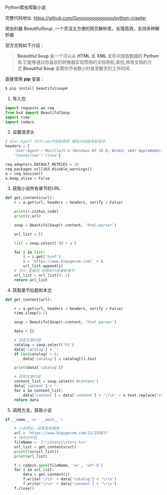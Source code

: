Python爬虫爬取小说

完整代码地址: https://github.com/Goooooooooooooo/python-crawler

爬虫利器 BeautifulSoup ,一个灵活又方便的网页解析库，处理高效，支持多种解析器

官方文档如下介绍：

> **Beautiful Soup** 是一个可以从 **HTML** 或 **XML** 文件中提取数据的 **Python** 库.它能够通过你喜欢的转换器实现惯用的文档导航,查找,修改文档的方式.**Beautiful Soup** 会帮你节省数小时甚至数天的工作时间.

直接使用 **pip** 安装：

```ruby
$ pip install beautifulsoup4
```

1. 导入包

```python
import requests as req
from bs4 import BeautifulSoup
import time
import codecs
```

2. 设置请求头

```python
# User-Agent 在Chrome中就能取到 模拟浏览器发起请求
headers = {
    'User-Agent':'Mozilla/5.0 (Windows NT 10.0; Win64; x64) AppleWebKit/537.36 (KHTML, like Gecko) Chrome/68.0.3440.84 Safari/537.36',
    'Connection':'close'}

req.adapters.DEFAULT_RETRIES = 10
req.packages.urllib3.disable_warnings()
a = req.Session()
a.keep_alive = False
```

3. 获取小说所有章节的URL

```python
def get_contents(url):
    r = a.get(url, headers = headers, verify = False)

    print(r.status_code)
    print(r.url)

    soup = BeautifulSoup(r.content, 'html.parser')

    url_list = []

    list = soup.select('dd > a')

    for i in list:
        i = i.get('href')
        i = 'https://www.biqugecom.com/' + i
        url_list.append(i)
    # 切片 笔趣阁 前面部分是最新章节
    url_list = url_list[9:-1]
    return url_list
```

4. 获取章节标题和本文

```python
def get_content(url):

    r = a.get(url, headers = headers, verify = False)
    time.sleep(0.5)

    soup = BeautifulSoup(r.content, 'html.parser')

    data = {}

    # 获取文章标题
    catalog = soup.select('h1')
    data['catalog'] = ''
    if len(catalog) > 0:
        data['catalog'] = catalog[0].text

    print(data['catalog'])

    # 获取文章内容
    content_list = soup.select('#content')
    data['content'] = ''
    for x in content_list:
        data['content'] = data['content'] + '\r\n' + x.text.replace('readx();','')
    return data
```

5. 调用方法，获取小说

```python
if __name__ == '__main__':

    # 小说网址，这里是笔趣阁
    url = 'https://www.biqugecom.com/22/22587/'
    # 保存文件名
    fileName = 'J:\\Story\\story.txt'
    url_list = get_contents(url)
    print(len(url_list))
    print(url_list)

    f = codecs.open(fileName, 'a+', 'utf-8')
    for i in url_list:
        data = get_content(i)
        f.write('\r\n' + data['catalog'] + '\r\n')
        f.write('\r\n' + data['content'] + '\r\n')
    f.close()
```
